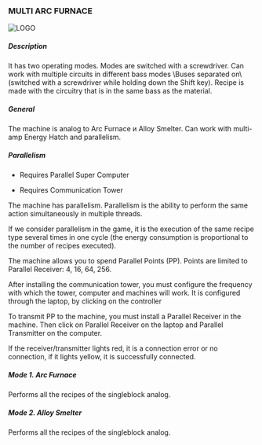 ### MULTI ARC FURNACE
![LOGO](https://gtimpact.space/media/gregtech/ParArc.png)
##### Description
It has two operating modes. Modes are switched with a screwdriver. Can work with multiple circuits in different bass modes \Buses separated on\ (switched with a screwdriver while holding down the Shift key). Recipe is made with the circuitry that is in the same bass as the material.
##### General
The machine is analog to Arc Furnace и Alloy Smelter. Can work with multi-amp Energy Hatch and parallelism.
##### Parallelism
- Requires Parallel Super Computer

- Requires Communication Tower

The machine has parallelism. Parallelism is the ability to perform the same action simultaneously in multiple threads.

If we consider parallelism in the game, it is the execution of the same recipe type several times in one cycle (the energy consumption is proportional to the number of recipes executed).
The machine allows you to spend Parallel Points (PP). Points are limited to Parallel Receiver: 4, 16, 64, 256.

After installing the communication tower, you must configure the frequency with which the tower, computer and machines will work. It is configured through the laptop, by clicking on the controller
To transmit PP to the machine, you must install a Parallel Receiver in the machine. Then click on Parallel Receiver on the laptop and Parallel Transmitter on the computer.

If the receiver/transmitter lights red, it is a connection error or no connection, if it lights yellow, it is successfully connected.
##### Mode 1. Arc Furnace
Performs all the recipes of the singleblock analog.
##### Mode 2. Alloy Smelter
Performs all the recipes of the singleblock analog.
